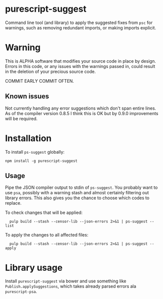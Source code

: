 # purescript-suggest

Command line tool (and library) to apply the suggested fixes from `psc` for warnings, such as
removing redundant imports, or making imports explicit.

# Warning

This is ALPHA software that modifies your source code in place by design. Errors in
this code, or any issues with the warnings passed in, could result in the deletion
of your precious source code.

COMMIT EARLY COMMIT OFTEN.

## Known issues

Not currently handling any error suggestions which don't span entire lines. As of
the compiler version 0.8.5 I think this is OK but by 0.9.0 improvements will be required.

# Installation

To install `ps-suggest` globally:
```
npm install -g purescript-suggest
```

## Usage
Pipe the JSON compiler output to stdin of `ps-suggest`. You probably want to use
`psa`, possibly with a warning stash and almost certainly filtering out library
errors. This also gives you the chance to choose which codes to replace.

To check changes that will be applied:
```
  pulp build --stash --censor-lib --json-errors 2>&1 | ps-suggest --list
```

To apply the changes to all affected files:
```
  pulp build --stash --censor-lib --json-errors 2>&1 | ps-suggest --apply
```

# Library usage

Install `purescript-suggest` via bower and use something like `Publish.applySuggestions`, which takes
already parsed errors ala `purescript-psa`.
